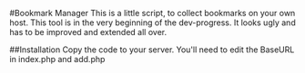 #Bookmark Manager
This is a little script, to collect bookmarks on your own host. This tool is in the very beginning of the dev-progress. It looks ugly and has to be improved and extended all over.

##Installation
Copy the code to your server. You'll need to edit the BaseURL in index.php and add.php